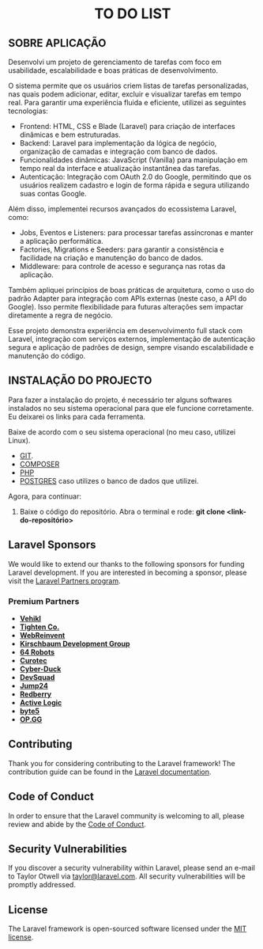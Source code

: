 <h1 align="center">TO DO LIST</h1>

## SOBRE APLICAÇÃO

Desenvolvi um projeto de gerenciamento de tarefas com foco em usabilidade, escalabilidade e boas práticas de desenvolvimento.

O sistema permite que os usuários criem listas de tarefas personalizadas, nas quais podem adicionar, editar, excluir e visualizar tarefas em tempo real. Para garantir uma experiência fluida e eficiente, utilizei as seguintes tecnologias:

- Frontend: HTML, CSS e Blade (Laravel) para criação de interfaces dinâmicas e bem estruturadas.
- Backend: Laravel para implementação da lógica de negócio, organização de camadas e integração com banco de dados.
- Funcionalidades dinâmicas: JavaScript (Vanilla) para manipulação em tempo real da interface e atualização instantânea das tarefas.
- Autenticação: Integração com OAuth 2.0 do Google, permitindo que os usuários realizem cadastro e login de forma rápida e segura utilizando suas contas Google.

Além disso, implementei recursos avançados do ecossistema Laravel, como:

- Jobs, Eventos e Listeners: para processar tarefas assíncronas e manter a aplicação performática.
- Factories, Migrations e Seeders: para garantir a consistência e facilidade na criação e manutenção do banco de dados.
- Middleware: para controle de acesso e segurança nas rotas da aplicação.

Também apliquei princípios de boas práticas de arquitetura, como o uso do padrão Adapter para integração com APIs externas (neste caso, a API do Google). Isso permite flexibilidade para futuras alterações sem impactar diretamente a regra de negócio.

Esse projeto demonstra experiência em desenvolvimento full stack com Laravel, integração com serviços externos, implementação de autenticação segura e aplicação de padrões de design, sempre visando escalabilidade e manutenção do código.

## INSTALAÇÃO DO PROJECTO

Para fazer a instalação do projeto, é necessário ter alguns softwares instalados no seu sistema operacional para que ele funcione corretamente. Eu deixarei os links para cada ferramenta.

Baixe de acordo com o seu sistema operacional (no meu caso, utilizei Linux).

- [GIT](https://git-scm.com/downloads).
- [COMPOSER](https://getcomposer.org/download/)
- [PHP](https://www.php.net/downloads.php)
- [POSTGRES](https://www.postgresql.org/download/) caso utilizes o banco de dados que utilizei.

Agora, para continuar:

1. Baixe o código do repositório. Abra o terminal e rode: **git clone <link-do-repositório>**
    

## Laravel Sponsors

We would like to extend our thanks to the following sponsors for funding Laravel development. If you are interested in becoming a sponsor, please visit the [Laravel Partners program](https://partners.laravel.com).

### Premium Partners

- **[Vehikl](https://vehikl.com/)**
- **[Tighten Co.](https://tighten.co)**
- **[WebReinvent](https://webreinvent.com/)**
- **[Kirschbaum Development Group](https://kirschbaumdevelopment.com)**
- **[64 Robots](https://64robots.com)**
- **[Curotec](https://www.curotec.com/services/technologies/laravel/)**
- **[Cyber-Duck](https://cyber-duck.co.uk)**
- **[DevSquad](https://devsquad.com/hire-laravel-developers)**
- **[Jump24](https://jump24.co.uk)**
- **[Redberry](https://redberry.international/laravel/)**
- **[Active Logic](https://activelogic.com)**
- **[byte5](https://byte5.de)**
- **[OP.GG](https://op.gg)**

## Contributing

Thank you for considering contributing to the Laravel framework! The contribution guide can be found in the [Laravel documentation](https://laravel.com/docs/contributions).

## Code of Conduct

In order to ensure that the Laravel community is welcoming to all, please review and abide by the [Code of Conduct](https://laravel.com/docs/contributions#code-of-conduct).

## Security Vulnerabilities

If you discover a security vulnerability within Laravel, please send an e-mail to Taylor Otwell via [taylor@laravel.com](mailto:taylor@laravel.com). All security vulnerabilities will be promptly addressed.

## License

The Laravel framework is open-sourced software licensed under the [MIT license](https://opensource.org/licenses/MIT).
